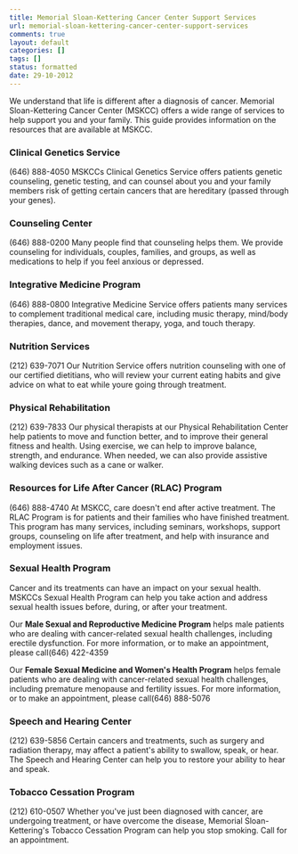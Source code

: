 ```yaml
---
title: Memorial Sloan-Kettering Cancer Center Support Services
url: memorial-sloan-kettering-cancer-center-support-services
comments: true
layout: default
categories: []
tags: []
status: formatted
date: 29-10-2012
---
```

We understand that life is different after a diagnosis of cancer. Memorial Sloan-Kettering Cancer Center (MSKCC) offers a wide range of services to help support you and your family. This guide provides information on the resources that are available at MSKCC.

### Clinical Genetics Service
(646) 888-4050
MSKCCs Clinical Genetics Service offers patients genetic counseling, genetic testing, and can counsel about  you and your family members risk of getting certain cancers that are hereditary (passed through your genes). 

### Counseling Center
(646) 888-0200
Many people find that counseling helps them. We provide counseling for individuals, couples, families, and groups, as well as medications to help if you feel anxious or depressed. 

### Integrative Medicine Program
(646) 888-0800
Integrative Medicine Service offers patients many services to complement traditional medical care, including music therapy, mind/body therapies, dance, and movement therapy, yoga, and touch therapy. 

### Nutrition Services
(212) 639-7071
Our Nutrition Service offers nutrition counseling with one of our certified dietitians, who will review your current eating habits and give advice on what to eat while youre going through treatment. 

### Physical Rehabilitation
(212) 639-7833
Our physical therapists at our Physical Rehabilitation Center help patients to move and function better, and to improve their general fitness and health. Using exercise, we can help to improve balance, strength, and endurance. When needed, we can also provide assistive walking devices such as a cane or walker. 

### Resources for Life After Cancer (RLAC) Program 
(646) 888-4740
At MSKCC, care doesn't end after active treatment. The RLAC Program is for patients and their families who have finished treatment. This program has many services, including seminars, workshops, support groups, counseling on life after treatment, and help with insurance and employment issues. 

### Sexual Health Program
Cancer and its treatments can have an impact on your sexual health. MSKCCs Sexual Health Program can help you take action and address sexual health issues before, during, or after your treatment.

Our **Male Sexual and Reproductive Medicine Program** helps male patients who are dealing with cancer-related sexual health challenges, including erectile dysfunction. For more information, or to make an appointment, please call(646) 422-4359 
 
Our **Female Sexual Medicine and Women's Health Program** helps female patients who are dealing with cancer-related sexual health challenges, including premature menopause and fertility issues. For more information, or to make an appointment, please call(646) 888-5076
 
### Speech and Hearing Center
(212) 639-5856
Certain cancers and treatments, such as surgery and radiation therapy, may affect a patient's ability to swallow, speak, or hear. The Speech and Hearing Center can help you to restore your ability to hear and speak.  

### Tobacco Cessation Program 
(212) 610-0507 
Whether you've just been diagnosed with cancer, are undergoing treatment, or have overcome the disease, Memorial Sloan-Kettering's Tobacco Cessation Program can help you stop smoking. Call for an appointment. 
